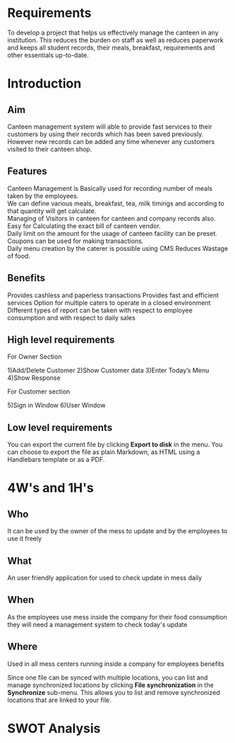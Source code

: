 # Requirements

To develop a project that  helps us effectively manage the canteen in any institution. This reduces the burden on staff as well as reduces paperwork and keeps all student records, their meals, breakfast, requirements and other essentials up-to-date.


# Introduction

## Aim

Canteen management system will able to provide fast services to their customers by using their records which has been saved previously. However new records can be added any time whenever any customers visited to their canteen shop.

## Features
Canteen Management is Basically used for recording number of meals taken by the employees.  
 We can define various meals, breakfast, tea, milk timings and according to that quantity will get calculate.  
 Managing of Visitors in canteen for canteen and company records also.  
 Easy for Calculating the exact bill of canteen vendor.  
 Daily limit on the amount for the usage of canteen facility can be preset.  
 Coupons can be used for making transactions.  
 Daily menu creation by the caterer is possible using CMS
 Reduces Wastage of food.

  

## Benefits
Provides cashless and paperless transactions
Provides fast and efficient services
Option for multiple caters to operate in a closed environment
Different types of report can be taken with respect to employee consumption and with respect to daily sales 


## High level requirements

For Owner Section

1)Add/Delete Customer
2)Show Customer data
3)Enter Today’s Menu
4)Show Response
 
For Customer section

 5)Sign in Window
 6)User Window

## Low level requirements

You can export the current file by clicking **Export to disk** in the menu. You can choose to export the file as plain Markdown, as HTML using a Handlebars template or as a PDF.


# 4W's and 1H's



## Who
It can be used by the owner of the mess to update and by the employees to use it freely



## What
An user friendly application for used to check update in mess daily



## When

As the  employees use mess  inside the company  for their food consumption they will need a management system to check today's update


## Where
Used in all mess centers running inside a company for employees benefits

Since one file can be synced with multiple locations, you can list and manage synchronized locations by clicking **File synchronization** in the **Synchronize** sub-menu. This allows you to list and remove synchronized locations that are linked to your file.


# SWOT Analysis
